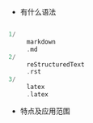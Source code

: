 - 有什么语法

```c

1/
     markdown
     .md
2/
     reStructuredText
     .rst
3/
     latex
     .latex


```


- 特点及应用范围
```c




```
